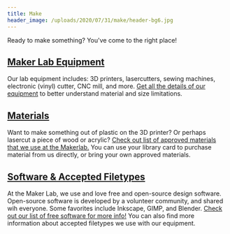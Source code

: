 ```yaml
---
title: Make
header_image: /uploads/2020/07/31/make/header-bg6.jpg
---
```


Ready to make something? You've come to the right place\!

## [Maker Lab Equipment](equipment)

Our lab equipment includes: 3D printers, lasercutters, sewing machines, electronic (vinyl) cutter, CNC mill, and more. [Get all the details of our equipment](equipment) to better understand material and size limitations.

## [Materials](materials)

Want to make something out of plastic on the 3D printer? Or perhaps lasercut a piece of wood or acrylic? [Check out list of approved materials that we use at the Makerlab.](materials) You can use your library card to purchase material from us directly, or bring your own approved materials.

## [Software & Accepted Filetypes](software)

At the Maker Lab, we use and love free and open-source design software. Open-source software is developed by a volunteer community, and shared wih everyone. Some favorites include Inkscape, GIMP, and Blender. [Check out our list of free software for more info\!](software) You can also find more information about accepted filetypes we use with our equipment.